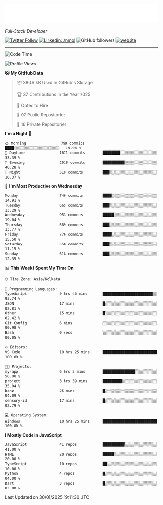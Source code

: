 <!-- START:readme-typing -->
<img src="readme-typing.svg" />
<!-- END:readme-typing -->

<p><em>Full-Stack Developer</em></p>

[![Twitter Follow](https://img.shields.io/twitter/follow/tonalmathew?style=flat)](https://twitter.com/intent/follow?screen_name=tonalmathew)
[![Linkedin: anmol](https://img.shields.io/badge/tonal-mathew?style=flat-square&logo=Linkedin&logoColor=white&link=https://www.linkedin.com/in/tonal-mathew/)](https://www.linkedin.com/in/tonal-mathew/)
![GitHub followers](https://img.shields.io/github/followers/tonalmathew?label=Follow&style=social)
[![website](https://img.shields.io/badge/Website-46a2f1.svg?&style=flat-square&logo=Google-Chrome&logoColor=white&link=http://tonalmathew.github.io/)](http://tonalmathew.github.io/)

---
<!--START_SECTION:waka-->
![Code Time](http://img.shields.io/badge/Code%20Time-1%2C411%20hrs%2056%20mins-blue)

![Profile Views](http://img.shields.io/badge/Profile%20Views-3-blue)

**🐱 My GitHub Data** 

> 📦 380.6 kB Used in GitHub's Storage 
 > 
> 🏆 37 Contributions in the Year 2025
 > 
> 💼 Opted to Hire
 > 
> 📜 97 Public Repositories 
 > 
> 🔑 16 Private Repositories 
 > 
**I'm a Night 🦉** 

```text
🌞 Morning                799 commits         ████░░░░░░░░░░░░░░░░░░░░░   15.96 % 
🌆 Daytime                1671 commits        ████████░░░░░░░░░░░░░░░░░   33.39 % 
🌃 Evening                2016 commits        ██████████░░░░░░░░░░░░░░░   40.28 % 
🌙 Night                  519 commits         ███░░░░░░░░░░░░░░░░░░░░░░   10.37 % 
```
📅 **I'm Most Productive on Wednesday** 

```text
Monday                   746 commits         ████░░░░░░░░░░░░░░░░░░░░░   14.91 % 
Tuesday                  665 commits         ███░░░░░░░░░░░░░░░░░░░░░░   13.29 % 
Wednesday                953 commits         █████░░░░░░░░░░░░░░░░░░░░   19.04 % 
Thursday                 689 commits         ███░░░░░░░░░░░░░░░░░░░░░░   13.77 % 
Friday                   776 commits         ████░░░░░░░░░░░░░░░░░░░░░   15.50 % 
Saturday                 558 commits         ███░░░░░░░░░░░░░░░░░░░░░░   11.15 % 
Sunday                   618 commits         ███░░░░░░░░░░░░░░░░░░░░░░   12.35 % 
```


📊 **This Week I Spent My Time On** 

```text
🕑︎ Time Zone: Asia/Kolkata

💬 Programming Languages: 
TypeScript               9 hrs 46 mins       ███████████████████████░░   93.74 % 
JSON                     17 mins             █░░░░░░░░░░░░░░░░░░░░░░░░   02.81 % 
Other                    15 mins             █░░░░░░░░░░░░░░░░░░░░░░░░   02.42 % 
Git Config               6 mins              ░░░░░░░░░░░░░░░░░░░░░░░░░   00.98 % 
Bash                     0 secs              ░░░░░░░░░░░░░░░░░░░░░░░░░   00.05 % 

🔥 Editors: 
VS Code                  10 hrs 25 mins      █████████████████████████   100.00 % 

🐱‍💻 Projects: 
my-app                   6 hrs 3 mins        ███████████████░░░░░░░░░░   58.08 % 
project                  3 hrs 39 mins       █████████░░░░░░░░░░░░░░░░   35.04 % 
benz                     25 mins             █░░░░░░░░░░░░░░░░░░░░░░░░   04.09 % 
sensory-id               17 mins             █░░░░░░░░░░░░░░░░░░░░░░░░   02.79 % 

💻 Operating System: 
Windows                  10 hrs 25 mins      █████████████████████████   100.00 % 
```

**I Mostly Code in JavaScript** 

```text
JavaScript               41 repos            ██████████░░░░░░░░░░░░░░░   41.00 % 
HTML                     20 repos            █████░░░░░░░░░░░░░░░░░░░░   20.00 % 
TypeScript               10 repos            ██░░░░░░░░░░░░░░░░░░░░░░░   10.00 % 
Python                   4 repos             █░░░░░░░░░░░░░░░░░░░░░░░░   04.00 % 
Dart                     3 repos             █░░░░░░░░░░░░░░░░░░░░░░░░   03.00 % 
```




 Last Updated on 30/01/2025 19:11:30 UTC
<!--END_SECTION:waka-->
